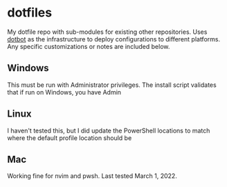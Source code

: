# dotfiles

My dotfile repo with sub-modules for existing other repositories.  Uses [dotbot](https://github.com/anishathalye/dotbot) as the infrastructure to deploy configurations to different platforms.  Any specific customizations or notes are included below.

## Windows

This must be run with Administrator privileges.  The install script validates that if run on Windows, you have Admin

## Linux

I haven't tested this, but I did update the PowerShell locations to match where the default profile location should be

## Mac

Working fine for nvim and pwsh.  Last tested March 1, 2022.
